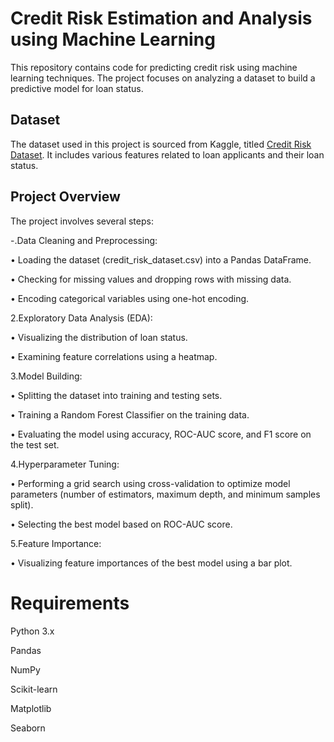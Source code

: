 # Credit Risk Estimation and Analysis using Machine Learning <div/>
This repository contains code for predicting credit risk using machine learning techniques. The project focuses on analyzing a dataset to build a predictive model for loan status.

## Dataset
The dataset used in this project is sourced from Kaggle, titled [Credit Risk Dataset](https://www.kaggle.com/datasets/laotse/credit-risk-dataset). It includes various features related to loan applicants and their loan status.

## Project Overview

The project involves several steps:

-.Data Cleaning and Preprocessing:

 • Loading the dataset (credit_risk_dataset.csv) into a Pandas DataFrame.
 
 • Checking for missing values and dropping rows with missing data.
 
 • Encoding categorical variables using one-hot encoding.
 

2.Exploratory Data Analysis (EDA):
 
 • Visualizing the distribution of loan status.
 
 • Examining feature correlations using a heatmap.

3.Model Building:

 • Splitting the dataset into training and testing sets.
 
 • Training a Random Forest Classifier on the training data.
 
 • Evaluating the model using accuracy, ROC-AUC score, and F1 score on the test set.

4.Hyperparameter Tuning:<div/>

• Performing a grid search using cross-validation to optimize model parameters (number of estimators, maximum depth, and minimum samples split).

• Selecting the best model based on ROC-AUC score.

5.Feature Importance:<div/>

• Visualizing feature importances of the best model using a bar plot.

# Requirements

Python 3.x

Pandas

NumPy

Scikit-learn

Matplotlib

Seaborn
